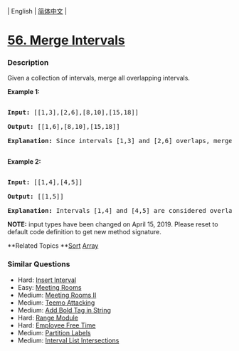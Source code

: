 | English | [简体中文](README.md) |

# [56. Merge Intervals](https://leetcode-cn.com/problems/merge-intervals)
 ### Description
<p>Given a collection of intervals, merge all overlapping intervals.</p>

<p><strong>Example 1:</strong></p>

<pre>
<strong>Input:</strong> [[1,3],[2,6],[8,10],[15,18]]
<strong>Output:</strong> [[1,6],[8,10],[15,18]]
<strong>Explanation:</strong> Since intervals [1,3] and [2,6] overlaps, merge them into [1,6].
</pre>

<p><strong>Example 2:</strong></p>

<pre>
<strong>Input:</strong> [[1,4],[4,5]]
<strong>Output:</strong> [[1,5]]
<strong>Explanation:</strong> Intervals [1,4] and [4,5] are considered overlapping.</pre>

<p><strong>NOTE:</strong>&nbsp;input types have been changed on April 15, 2019. Please reset to default code definition to get new method signature.</p>

**Related Topics	**[Sort](https://leetcode-cn.com/tag/sort) [Array](https://leetcode-cn.com/tag/array) 

### Similar Questions
 - Hard:	[Insert Interval](https://leetcode-cn.com/problems/insert-interval) 
 - Easy:	[Meeting Rooms](https://leetcode-cn.com/problems/meeting-rooms) 
 - Medium:	[Meeting Rooms II](https://leetcode-cn.com/problems/meeting-rooms-ii) 
 - Medium:	[Teemo Attacking](https://leetcode-cn.com/problems/teemo-attacking) 
 - Medium:	[Add Bold Tag in String](https://leetcode-cn.com/problems/add-bold-tag-in-string) 
 - Hard:	[Range Module](https://leetcode-cn.com/problems/range-module) 
 - Hard:	[Employee Free Time](https://leetcode-cn.com/problems/employee-free-time) 
 - Medium:	[Partition Labels](https://leetcode-cn.com/problems/partition-labels) 
 - Medium:	[Interval List Intersections](https://leetcode-cn.com/problems/interval-list-intersections) 

